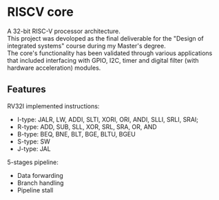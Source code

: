 # RISCV core
A 32-bit RISC-V processor architecture.  
This project was devoloped as the final deliverable for the "Design of integrated systems" course during my Master's degree.  
The core's functionality has been validated through various applications that included interfacing with GPIO, I2C, timer and digital filter (with hardware acceleration) modules. 

## Features
RV32I implemented instructions:  
* I-type: JALR, LW, ADDI, SLTI, XORI, ORI, ANDI, SLLI, SRLI, SRAI;
* R-type: ADD, SUB, SLL, XOR, SRL, SRA, OR, AND
* B-type: BEQ, BNE, BLT, BGE, BLTU, BGEU
* S-type: SW
* J-type: JAL

5-stages pipeline:  
* Data forwarding  
* Branch handling  
* Pipeline stall  
